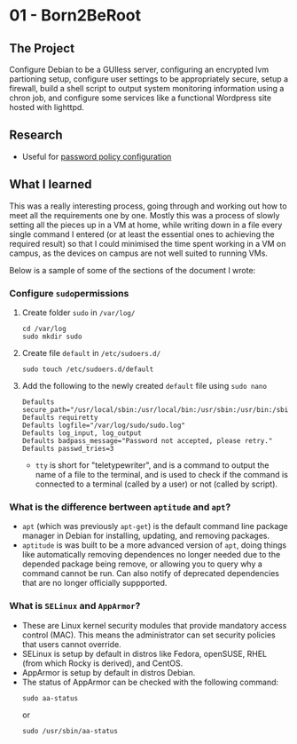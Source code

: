 # 01 - Born2BeRoot
## The Project
Configure Debian to be a GUIless server, configuring an encrypted lvm partioning setup, configure user settings to be appropriately secure, setup a firewall, build a shell script to output system monitoring information using a chron job, and  configure some services like a functional Wordpress site hosted with lighttpd.

## Research
- Useful for [password policy configuration](https://www.server-world.info/en/note?os=Debian_11&p=pam&f=1)

## What I learned
This was a really interesting process, going through and working out how to meet all the requirements one by one. Mostly this was a process of slowly setting all the pieces up in a VM at home, while writing down in a file every single command I entered (or at least the essential ones to achieving the required result) so that I could minimised the time spent working in a VM on campus, as the devices on campus are not well suited to running VMs. 

Below is a sample of some of the sections of the document I wrote:

### Configure ``sudo``permissions
1. Create folder ``sudo`` in ``/var/log/``
   ```
   cd /var/log
   sudo mkdir sudo
   ```
2. Create file ``default`` in ``/etc/sudoers.d/``
   ```
   sudo touch /etc/sudoers.d/default
   ```
3. Add the following to the newly created ``default`` file using ``sudo nano``
   ```
   Defaults secure_path="/usr/local/sbin:/usr/local/bin:/usr/sbin:/usr/bin:/sbin/bin:snap/bin"
   Defaults requiretty
   Defaults logfile="/var/log/sudo/sudo.log"
   Defaults log_input, log_output
   Defaults badpass_message="Password not accepted, please retry."
   Defaults passwd_tries=3
   ```
   * ``tty`` is short for "teletypewriter", and is a command to output the name of a file to the terminal, and is used to check if the command is connected to a terminal (called by a user) or not (called by script).


### What is the difference bertween ``aptitude`` and ``apt``?
 - ``apt`` (which was previously ``apt-get``) is the default command line package manager in Debian for installing, updating, and removing packages.
 - ``aptitude`` is was built to be a more advanced version of ``apt``, doing things like automatically removing dependences no longer needed due to the depended package being remove, or allowing you to query why a command cannot be run. Can also notify of deprecated dependencies that are no longer officially suppported.
### What is ``SELinux`` and ``AppArmor``?
-  These are Linux kernel security modules that provide mandatory access control (MAC).
This means the administrator can set security policies that users cannot override.
-  SELinux is setup by default in distros like Fedora, openSUSE, RHEL (from which Rocky is derived), and CentOS.
-  AppArmor is setup by default in distros Debian.
-  The status of AppArmor can be checked with the following command:
   ```
   sudo aa-status
   ```
   or
   ```
   sudo /usr/sbin/aa-status
   ```